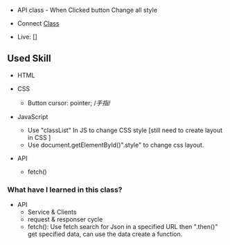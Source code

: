 - API class - When Clicked button Change all style

- Connect [Class](https://scrimba.com/learn/frontend/apis-module-intro-cob02451f973bde301d521f4e)
- Live: []

## Used Skill 
- HTML
- CSS
    - Button 
        cursor: pointer; /*手指*/
- JavaScript
    - Use "classList" In JS to change CSS style 
      [still need to create layout in CSS ]
    - Use document.getElementById()".style" to change css layout. 
    
- API
    - fetch()

### What have I learned in this class?
- API
    - Service & Clients
    - request & responser cycle
    - fetch(): 
        Use fetch search for Json in a specified URL then ".then()" get specified data, can use the data create a function.

